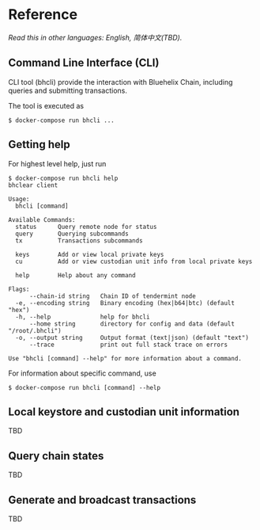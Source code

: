 # Reference

*Read this in other languages: English, 简体中文(TBD).*

## Command Line Interface (CLI)

CLI tool (bhcli) provide the interaction with Bluehelix Chain, including queries and submitting transactions.

The tool is executed as

```console
$ docker-compose run bhcli ...
```

## Getting help

For highest level help, just run

```console
$ docker-compose run bhcli help
bhclear client

Usage:
  bhcli [command]

Available Commands:
  status      Query remote node for status
  query       Querying subcommands
  tx          Transactions subcommands

  keys        Add or view local private keys
  cu          Add or view custodian unit info from local private keys

  help        Help about any command

Flags:
      --chain-id string   Chain ID of tendermint node
  -e, --encoding string   Binary encoding (hex|b64|btc) (default "hex")
  -h, --help              help for bhcli
      --home string       directory for config and data (default "/root/.bhcli")
  -o, --output string     Output format (text|json) (default "text")
      --trace             print out full stack trace on errors

Use "bhcli [command] --help" for more information about a command.
```

For information about specific command, use
```console
$ docker-compose run bhcli [command] --help
```

## Local keystore and custodian unit information

TBD

## Query chain states

TBD

## Generate and broadcast transactions

TBD
